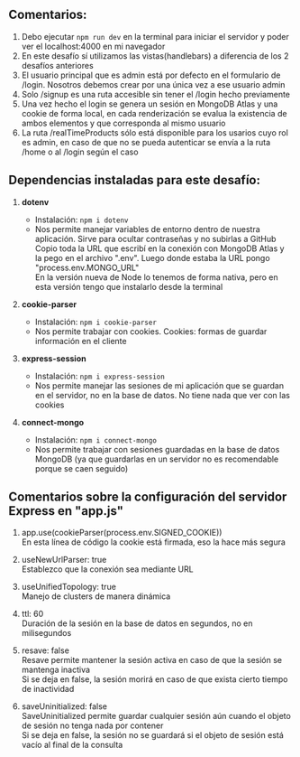 ## Comentarios:

1. Debo ejecutar `npm run dev` en la terminal para iniciar el servidor y poder ver el localhost:4000 en mi navegador
2. En este desafío sí utilizamos las vistas(handlebars) a diferencia de los 2 desafíos anteriores
3. El usuario principal que es admin está por defecto en el formulario de /login. Nosotros debemos crear por una única vez a ese usuario admin
4. Solo /signup es una ruta accesible sin tener el /login hecho previamente
5. Una vez hecho el login se genera un sesión en MongoDB Atlas y una cookie de forma local, en cada renderización se evalua la existencia de ambos elementos y que corresponda al mismo usuario
6. La ruta /realTimeProducts sólo está disponible para los usarios cuyo rol es admin, en caso de que no se pueda autenticar se envía a la ruta /home o al /login según el caso



## Dependencias instaladas para este desafío:

1. **dotenv**
   - Instalación: `npm i dotenv`
   - Nos permite manejar variables de entorno dentro de nuestra aplicación. Sirve para ocultar contraseñas y no subirlas a GitHub <br>
    Copio toda la URL que escribí en la conexión con MongoDB Atlas y la pego en el archivo ".env". Luego donde estaba la URL pongo "process.env.MONGO_URL" <br>
    En la versión nueva de Node lo tenemos de forma nativa, pero en esta versión tengo que instalarlo desde la terminal

2. **cookie-parser**
   - Instalación: `npm i cookie-parser`
   - Nos permite trabajar con cookies. Cookies: formas de guardar información en el cliente


3. **express-session**
   - Instalación: `npm i express-session`
   - Nos permite manejar las sesiones de mi aplicación que se guardan en el servidor, no en la base de datos. No tiene nada que ver con las cookies

4. **connect-mongo**
   - Instalación: `npm i connect-mongo`
   - Nos permite trabajar con sesiones guardadas en la base de datos MongoDB (ya que guardarlas en un servidor no es recomendable porque se caen seguido)



## Comentarios sobre la configuración del servidor Express en "app.js"

1. app.use(cookieParser(process.env.SIGNED_COOKIE)) <br>
    En esta línea de código la cookie está firmada, eso la hace más segura

2. useNewUrlParser: true <br>
    Establezco que la conexión sea mediante URL

3. useUnifiedTopology: true <br>
    Manejo de clusters de manera dinámica

4. ttl: 60 <br>
    Duración de la sesión en la base de datos en segundos, no en milisegundos

5. resave: false <br>
    Resave permite mantener la sesión activa en caso de que la sesión se mantenga inactiva <br>
    Si se deja en false, la sesión morirá en caso de que exista cierto tiempo de inactividad

6. saveUninitialized: false <br>
    SaveUninitialized permite guardar cualquier sesión aún cuando el objeto de sesión no tenga nada por contener <br>
    Si se deja en false, la sesión no se guardará si el objeto de sesión está vacío al final de la consulta